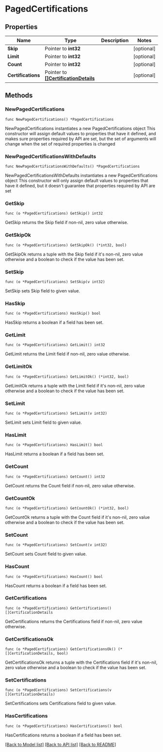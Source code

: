 # PagedCertifications

## Properties

Name | Type | Description | Notes
------------ | ------------- | ------------- | -------------
**Skip** | Pointer to **int32** |  | [optional] 
**Limit** | Pointer to **int32** |  | [optional] 
**Count** | Pointer to **int32** |  | [optional] 
**Certifications** | Pointer to [**[]CertificationDetails**](CertificationDetails.md) |  | [optional] 

## Methods

### NewPagedCertifications

`func NewPagedCertifications() *PagedCertifications`

NewPagedCertifications instantiates a new PagedCertifications object
This constructor will assign default values to properties that have it defined,
and makes sure properties required by API are set, but the set of arguments
will change when the set of required properties is changed

### NewPagedCertificationsWithDefaults

`func NewPagedCertificationsWithDefaults() *PagedCertifications`

NewPagedCertificationsWithDefaults instantiates a new PagedCertifications object
This constructor will only assign default values to properties that have it defined,
but it doesn't guarantee that properties required by API are set

### GetSkip

`func (o *PagedCertifications) GetSkip() int32`

GetSkip returns the Skip field if non-nil, zero value otherwise.

### GetSkipOk

`func (o *PagedCertifications) GetSkipOk() (*int32, bool)`

GetSkipOk returns a tuple with the Skip field if it's non-nil, zero value otherwise
and a boolean to check if the value has been set.

### SetSkip

`func (o *PagedCertifications) SetSkip(v int32)`

SetSkip sets Skip field to given value.

### HasSkip

`func (o *PagedCertifications) HasSkip() bool`

HasSkip returns a boolean if a field has been set.

### GetLimit

`func (o *PagedCertifications) GetLimit() int32`

GetLimit returns the Limit field if non-nil, zero value otherwise.

### GetLimitOk

`func (o *PagedCertifications) GetLimitOk() (*int32, bool)`

GetLimitOk returns a tuple with the Limit field if it's non-nil, zero value otherwise
and a boolean to check if the value has been set.

### SetLimit

`func (o *PagedCertifications) SetLimit(v int32)`

SetLimit sets Limit field to given value.

### HasLimit

`func (o *PagedCertifications) HasLimit() bool`

HasLimit returns a boolean if a field has been set.

### GetCount

`func (o *PagedCertifications) GetCount() int32`

GetCount returns the Count field if non-nil, zero value otherwise.

### GetCountOk

`func (o *PagedCertifications) GetCountOk() (*int32, bool)`

GetCountOk returns a tuple with the Count field if it's non-nil, zero value otherwise
and a boolean to check if the value has been set.

### SetCount

`func (o *PagedCertifications) SetCount(v int32)`

SetCount sets Count field to given value.

### HasCount

`func (o *PagedCertifications) HasCount() bool`

HasCount returns a boolean if a field has been set.

### GetCertifications

`func (o *PagedCertifications) GetCertifications() []CertificationDetails`

GetCertifications returns the Certifications field if non-nil, zero value otherwise.

### GetCertificationsOk

`func (o *PagedCertifications) GetCertificationsOk() (*[]CertificationDetails, bool)`

GetCertificationsOk returns a tuple with the Certifications field if it's non-nil, zero value otherwise
and a boolean to check if the value has been set.

### SetCertifications

`func (o *PagedCertifications) SetCertifications(v []CertificationDetails)`

SetCertifications sets Certifications field to given value.

### HasCertifications

`func (o *PagedCertifications) HasCertifications() bool`

HasCertifications returns a boolean if a field has been set.


[[Back to Model list]](../README.md#documentation-for-models) [[Back to API list]](../README.md#documentation-for-api-endpoints) [[Back to README]](../README.md)


